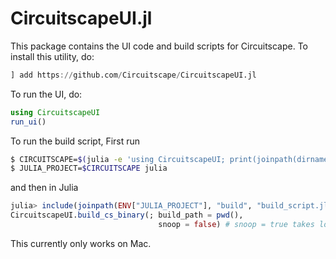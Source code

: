 # CircuitscapeUI.jl

This package contains the UI code and build scripts for Circuitscape. To install this utility, do:
```julia
] add https://github.com/Circuitscape/CircuitscapeUI.jl
```

To run the UI, do:
```julia
using CircuitscapeUI
run_ui()
```

To run the build script, First run
```bash
$ CIRCUITSCAPE=$(julia -e 'using CircuitscapeUI; print(joinpath(dirname(pathof(CircuitscapeUI)), ".."))')
$ JULIA_PROJECT=$CIRCUITSCAPE julia
```
and then in Julia
```julia
julia> include(joinpath(ENV["JULIA_PROJECT"], "build", "build_script.jl"))
CircuitscapeUI.build_cs_binary(; build_path = pwd(),
                                 snoop = false) # snoop = true takes longer but removes most JIT overhead
```

This currently only works on Mac.
